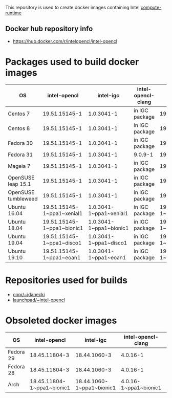 This repository is used to create docker images containing Intel [compute-runtime](https://github.com/intel/compute-runtime)

## Docker hub repository info

* https://hub.docker.com/r/intelopencl/intel-opencl

# Packages used to build docker images

OS | intel-opencl | intel-igc | intel-opencl-clang | gmmlib
-- | ------------ | ----------| ------------------ | ------ |
Centos 7     | 19.51.15145-1 | 1.0.3041-1 | in IGC package | 19.3.4-1 |
Centos 8     | 19.51.15145-1 | 1.0.3041-1 | in IGC package | 19.3.4-1 |
Fedora 30    | 19.51.15145-1 | 1.0.3041-1 | in IGC package | 19.3.4-1 |
Fedora 31    | 19.51.15145-1 | 1.0.3041-1 | 9.0.9-1        | 19.3.4-1 |
Mageia 7     | 19.51.15145-1 | 1.0.3041-1 | in IGC package | 19.3.4-1 |
OpenSUSE leap 15.1  | 19.51.15145-1 | 1.0.3041-1 | in IGC package | 19.3.4-1 |
OpenSUSE tumbleweed | 19.51.15145-1 | 1.0.3041-1 | in IGC package | 19.3.4-1 |
Ubuntu 16.04 | 19.51.15145-1\~ppa1\~xenial1 | 1.0.3041-1\~ppa1\~xenial1 | in IGC package | 19.3.4-1\~ppa1\~xenial1 |
Ubuntu 18.04 | 19.51.15145-1\~ppa1\~bionic1 | 1.0.3041-1\~ppa1\~bionic1 | in IGC package | 19.3.4-1\~ppa1\~bionic1 |
Ubuntu 19.04 | 19.51.15145-1\~ppa1\~disco1  | 1.0.3041-1\~ppa1\~disco1  | in IGC package | 19.3.4-1\~ppa1\~disco1  |
Ubuntu 19.10 | 19.51.15145-1\~ppa1\~eoan1  | 1.0.3041-1\~ppa1\~eoan1    | in IGC package | 19.3.4-1\~ppa1\~eoan1   |

# Repositories used for builds

* [copr/\~jdanecki](https://copr.fedorainfracloud.org/coprs/jdanecki/intel-opencl)
* [launchpad/\~intel-opencl](https://launchpad.net/~intel-opencl/+archive/ubuntu/intel-opencl)

# Obsoleted docker images

OS | intel-opencl | intel-igc | intel-opencl-clang | gmmlib
-- | ------------ | ----------| ------------------ | ------ |
Fedora 29 | 18.45.11804-3 | 18.44.1060-3 | 4.0.16-1 | 18.4.348-3 |
Fedora 28 | 18.45.11804-3 | 18.44.1060-3 | 4.0.16-1 | 18.4.348-3 |
Arch | 18.45.11804-1\~ppa1\~bionic1 | 18.44.1060-1\~ppa1\~bionic1 | 4.0.16-1\~ppa1\~bionic1 | 18.4.348-1\~ppa1\~bionic1 |
